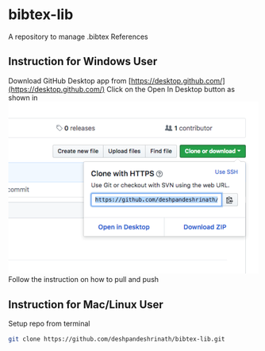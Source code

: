 # bibtex-lib
A repository to manage .bibtex References

## Instruction for Windows User
Download GitHub Desktop app from [https://desktop.github.com/](https://desktop.github.com/)
Click on the Open In Desktop button as shown in ![image](inst.png)
Follow the instruction on how to pull and push

## Instruction for Mac/Linux User
Setup repo from terminal

``` bash
git clone https://github.com/deshpandeshrinath/bibtex-lib.git
```

